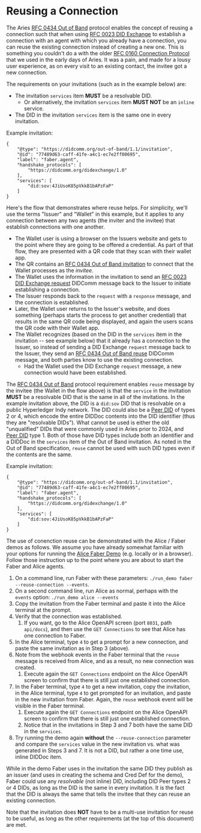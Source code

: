 # Reusing a Connection

The Aries [RFC 0434 Out of Band] protocol enables the concept of reusing a
connection such that when using [RFC 0023 DID Exchange] to establish a
connection with an agent with which you already have a connection, you can reuse
the existing connection instead of creating a new one. This is something you
couldn't do a with the older [RFC 0160 Connection Protocol] that we used in the
early days of Aries. It was a pain, and made for a lousy user experience, as on
every visit to an existing contact, the invitee got a new connection.

The requirements on your invitations (such as in the example below) are:

- The invitation `services` item **MUST** be a resolvable DID.
  - Or alternatively, the invitation `services` item **MUST NOT** be an `inline` service.
- The DID in the invitation `services` item is the same one in every invitation.

Example invitation:

```jsonc
{
    "@type": "https://didcomm.org/out-of-band/1.1/invitation",
    "@id": "77489d63-caff-41fe-a4c1-ec7e2ff00695",
    "label": "faber.agent",
    "handshake_protocols": [
        "https://didcomm.org/didexchange/1.0"
    ],
    "services": [
        "did:sov:4JiUsoK85pVkkB1bAPzFaP"
    ]
}
```

[RFC 0434 Out of Band]: https://github.com/hyperledger/aries-rfcs/tree/main/features/0434-outofband
[RFC 0023 DID Exchange]: https://github.com/hyperledger/aries-rfcs/tree/main/features/0023-did-exchange
[RFC 0160 Connection Protocol]: https://github.com/hyperledger/aries-rfcs/tree/main/features/0160-connection-protocol
[RFC 0434 Out of Band invitation]: https://github.com/hyperledger/aries-rfcs/tree/main/features/0434-outofband#invitation-httpsdidcommorgout-of-bandverinvitation
[RFC 0023 DID Exchange request]: https://github.com/hyperledger/aries-rfcs/tree/main/features/0023-did-exchange#1-exchange-request
[RFC 0434 Out of Band reuse]: https://github.com/hyperledger/aries-rfcs/tree/main/features/0434-outofband#reuse-messages

Here's the flow that demonstrates where reuse helps. For simplicity, we'll use the terms "Issuer"
and "Wallet" in this example, but it applies to any connection between any two
agents (the inviter and the invitee) that establish connections with one another.

- The Wallet user is using a browser on the Issuers website and gets to the
  point where they are going to be offered a credential. As part of that flow,
  they are presented with a QR code that they scan with their wallet app.
- The QR contains an [RFC 0434 Out of Band invitation] to connect that the
  Wallet processes as the *invitee*.
- The Wallet uses the information in the invitation to send an [RFC 0023 DID Exchange request]
  DIDComm message back to the Issuer to initiate establishing a connection.
- The Issuer responds back to the `request` with a `response` message, and the
  connection is established.
- Later, the Wallet user returns to the Issuer's website, and does something
  (perhaps starts the process to get another credential) that results in the
  same QR code being displayed, and again the users scans the QR code with their
  Wallet app.
- The Wallet recognizes (based on the DID in the `services` item in the
  invitation -- see example below) that it already has a connection to the
  Issuer, so instead of sending a DID Exchange `request` message back to the
  Issuer, they send an [RFC 0434 Out of Band reuse] DIDComm message, and both
  parties know to use the existing connection.
  - Had the Wallet used the DID Exchange `request` message, a new connection
    would have been established.

The [RFC 0434 Out of Band] protocol requirement enables `reuse` message by the
invitee (the Wallet in the flow above) is that the `service` in the invitation
**MUST** be a resolvable DID that is the same in all of the invitations. In the
example invitation above, the DID is a `did:sov` DID that is resolvable on a public
Hyperledger Indy network. The DID could also be a [Peer DID] of types 2 or 4,
which encode the entire DIDDoc contents into the DID identifier (thus they are
"resolvable DIDs"). What cannot be used is either the old "unqualified" DIDs
that were commonly used in Aries prior to 2024, and [Peer DID] type 1. Both of
those have DID types include both an identifier and a DIDDoc in the `services`
item of the Out of Band invitation. As noted in the Out of Band specification,
`reuse` cannot be used with such DID types even if the contents are the same.

[Peer DID]: https://identity.foundation/peer-did-method-spec/

Example invitation:

```jsonc
{
    "@type": "https://didcomm.org/out-of-band/1.1/invitation",
    "@id": "77489d63-caff-41fe-a4c1-ec7e2ff00695",
    "label": "faber.agent",
    "handshake_protocols": [
        "https://didcomm.org/didexchange/1.0"
    ],
    "services": [
        "did:sov:4JiUsoK85pVkkB1bAPzFaP"
    ]
}
```

The use of conenction reuse can be demonstrated with the Alice / Faber demos as
follows. We assume you have already somewhat familiar with your options for
running the [Alice Faber Demo] (e.g. locally or in a browser). Follow those
instruction up to the point where you are about to start the Faber and Alice agents.

[Alice Faber Demo]: ./README.md

1. On a command line, run Faber with these parameters: `./run_demo faber
   --reuse-connection --events`.
2. On a second command line, run Alice as normal, perhaps with the `events`
   option: `./run_demo alice --events`
3. Copy the invitation from the Faber terminal and paste it into the Alice
   terminal at the prompt.
4. Verify that the connection was established.
   1. If you want, go to the Alice OpenAPI screen (port `8031`, path
      `api/docs`), and then use the `GET Connections` to see that Alice has one
      connection to Faber.
5. In the Alice terminal, type `4` to get a prompt for a new connection, and
   paste the same invitation as in Step 3 (above).
6. Note from the webhook events in the Faber terminal that the `reuse` message
   is received from Alice, and as a result, no new connection was created.
   1. Execute again the `GET Connections` endpoint on the Alice OpenAPI screen
      to confirm that there is still just one established connection.
7. In the Faber terminal, type `4` to get a new invitation, copy the invitation,
   in the Alice terminal, type `4` to get prompted for an invitation, and paste
   in the new invitation from Faber. Again, the `reuse` webhook event will be
   visible in the Faber terminal.
   1. Execute again the `GET Connections` endpoint on the Alice OpenAPI screen
      to confirm that there is still just one established connection.
   2. Notice that in the invitations in Step 3 and 7 both have the same DID in
      the `services`.
8. Try running the demo again **without** the `--reuse-connection` parameter and
   compare the `services` value in the new invitation vs. what was generated in
   Steps 3 and 7. It is not a DID, but rather a one time use, inline DIDDoc
   item.

While in the demo Faber uses in the invitation the same DID they publish as an
issuer (and uses in creating the schema and Cred Def for the demo), Faber could
use any *resolvable* (not inline) DID, including DID Peer types 2 or 4 DIDs, as
long as the DID is the same in every invitation. It is the fact that the DID is
always the same that tells the invitee that they can reuse an existing connection.

Note that the invitation does **NOT** have to be a multi-use invitation for
reuse to be useful, as long as the other requirements (at the top of this
document) are met.
